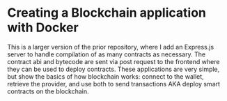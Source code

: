 # Creating a Blockchain application with Docker

This is a larger version of the prior repository, where I add an Express.js server to handle compilation of as many contracts as necessary. The contract abi and bytecode are sent via post request to the frontend where they can be used to deploy contracts. These applications are very simple, but show the basics of how blockchain works: connect to the wallet, retrieve the provider, and use both to send transactions AKA deploy smart contracts on the blockchain. 

